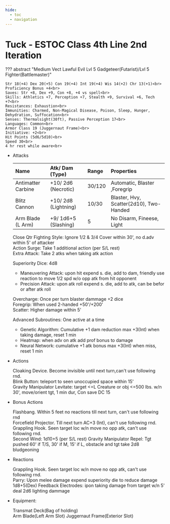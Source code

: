 ```yaml
---
hide:
  - toc
  - navigation
---
```


# Tuck - ESTOC Class 4th Line 2nd Iteration



??? abstract "Medium Vect Lawful Evil Lvl 5 Gadgeteer(Futarist)/Lvl 5 Fighter(Battlemaster)"

    Str 18(+4) Dex 20(+5) Con 19(+4) Int 19(+4) Wis 14(+2) Chr 13(+1)<br>
    Proficiency Bonus +4<br>
    Saves: Str +8, Dex +9, Con +8, +4 vs spell<br>
    Skills: Athletics +7, Perception +7, Stealth +9, Survival +6, Tech +7<br>
    Resistances: Exhaustion<br>
    Immunities: Charmed, Non-Magical Disease, Poison, Sleep, Hunger, Dehydration, Suffocation<br>
    Senses: Thermalsight(30ft), Passive Perception 17<br>
    Languages: Common<br>
    Armor Class 19 (Juggernaut Frame)<br>
    Initiative: +2<br>
    Hit Points (5d6/5d10)<br>
    Speed 30<br>
    4 hr rest while aware<br>

<div class="grid cards" markdown>

-   Attacks

    | Name                | Atk/ Dam (Type)      | Range  | Properties                              |
    | :-----------------  | :-----------------   |:------ | :-------------------------------------- |
    | Antimatter Carbine  | +10/ 2d6 (Necrotic)  | 30/120 | Automatic, Blaster ,Foregrip            |
    | Blitz Cannon        | +10/ 2d8 (Lightning) | 10/30  | Blaster, Hvy, Scatter(2d10), Two-Handed |
    | Arm Blade (L Arm)   | +9/ 1d6+5 (Slashing) | 5      | No Disarm, Fineese, Light               |

    Close Qtr Fighting Style: Ignore 1/2 & 3/4 Cover within 30', no d.adv within 5' of attacker<br>
    Action Surge: Take 1 additional action (per S/L rest)<br>
    Extra Attack: Take 2 atks when taking atk action

    Superiority Dice: 4d8
    - Maneuvering Attack: upon hit expend s. die, add to dam, friendly use reaction to move 1/2 spd w/o opp atk from hit opponent
    - Precision Attack: upon atk roll expend s. die, add to atk, can be befor or after atk roll

    Overcharge: Once per turn blaster dammage +2 dice<br>
    Foregrip: When used 2-handed +50'/+200'<br>
    Scatter: Higher damage within 5'

    Advanced Subroutines: One active at a time

    - Genetic Algorithm: Cumulative +1 dam reduction max +3(Int) when taking damage, reset 1 min
    - Heatmap: when adv on atk add prof bonus to damage
    - Neural Network: cumulative +1 atk bonus max +3(Int) when miss, reset 1 min

-   Actions

    Cloaking Device. Become invisible until next turn,can't use following rnd.<br>
    Blink Button: teleport to seen unoccupied space within 15'<br>
    Gravity Manipulator Levitate: target <=L Creature or obj <=500 lbs. w/n 30', move/orient tgt, 1 min dur, Con save DC 15<br>

-   Bonus Actions

    Flashbang. Within 5 feet no reactions till next turn, can't use following rnd<br>
    Forcefield Projector. Till next turn AC+3 (Int), can't use following rnd.<br>
    Grappling Hook. Seen target loc w/n move no opp atk,  can't use following rnd.<br>
    Second Wind: 1d10+5 (per S/L rest)
    Gravity Manipulator Repel: Tgt pushed 60' if T/S, 30' if M, 15' if L, obstacle and tgt take 2d8 bludgeoning

-   Reactions

    Grappling Hook. Seen target loc w/n move no opp atk,  can't use following rnd.<br>
    Parry: Upon melee damage expend superiority die to reduce damage 1d8+5(Dex)
    Feedback Electrodes: ipon taking damage from target w/n 5' deal 2d6 lighting dammage<br>

-   Equipment:

    Transmat Deck(Bag of holding)<br>
    Arm Blade(Left Arm Slot)
    Juggernaut Frame(Exterior Slot)

</div>
